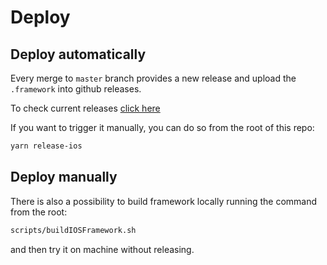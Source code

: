 # Deploy

## Deploy automatically

Every merge to `master` branch provides a new release and upload the `.framework` into github releases.

To check current releases [click here](https://github.com/kiwicom/mobile/releases)

If you want to trigger it manually, you can do so from the root of this repo:

```bash
yarn release-ios
```

## Deploy manually

There is also a possibility to build framework locally running the command from the root:

```bash
scripts/buildIOSFramework.sh
```

and then try it on machine without releasing.
